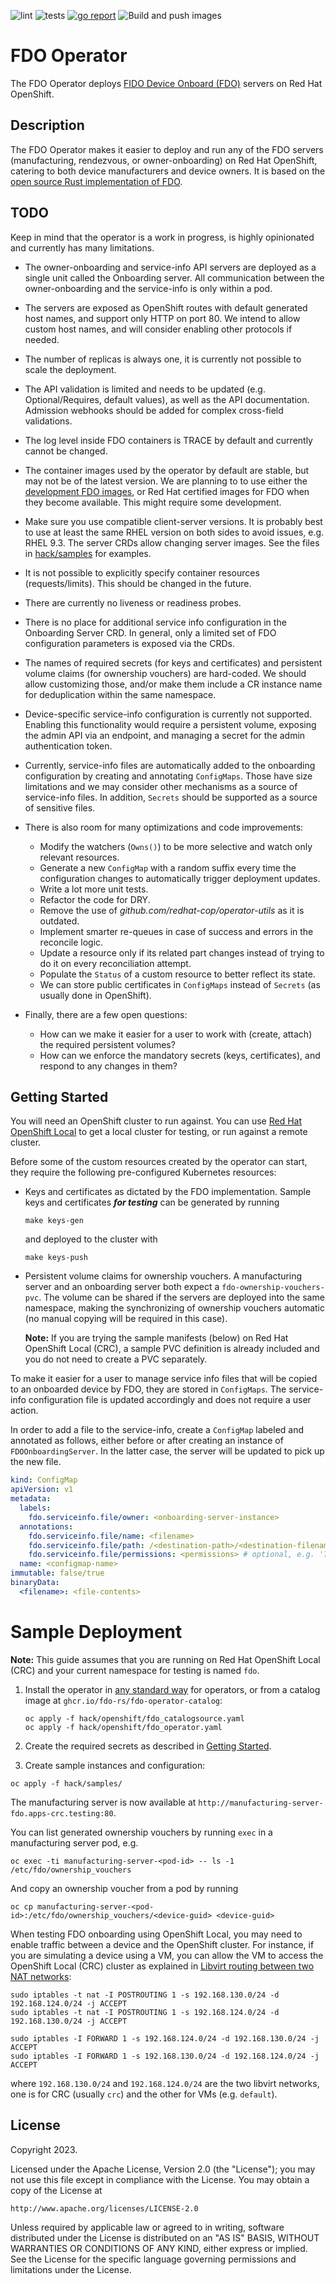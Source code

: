 ![lint](https://github.com/fdo-rs/fdo-operator/actions/workflows/lint.yaml/badge.svg)
![tests](https://github.com/fdo-rs/fdo-operator/actions/workflows/test.yaml/badge.svg)
[![go report](https://goreportcard.com/badge/github.com/fdo-rs/fdo-operator)](https://goreportcard.com/report/github.com/fdo-rs/fdo-operator)
![Build and push images](https://github.com/fdo-rs/fdo-operator/actions/workflows/images.yaml/badge.svg)

# FDO Operator
The FDO Operator deploys [FIDO Device Onboard (FDO)](https://fidoalliance.org/intro-to-fido-device-onboard/) servers on Red Hat OpenShift.

## Description
The FDO Operator makes it easier to deploy and run any of the FDO servers (manufacturing, rendezvous, or owner-onboarding) on Red Hat OpenShift, catering to both device manufacturers and device owners. It is based on the [open source Rust implementation of FDO](https://github.com/fdo-rs/fido-device-onboard-rs/).

## TODO

Keep in mind that the operator is a work in progress, is highly opinionated and currently has many limitations.

* The owner-onboarding and service-info API servers are deployed as a single unit called the Onboarding server. All communication between the owner-onboarding and the service-info is only within a pod.

* The servers are exposed as OpenShift routes with default generated host names, and support only HTTP on port 80. We intend to allow custom host names, and will consider enabling other protocols if needed.

* The number of replicas is always one, it is currently not possible to scale the deployment.

* The API validation is limited and needs to be updated (e.g. Optional/Requires, default values), as well as the API documentation. Admission webhooks should be added for complex cross-field validations.

* The log level inside FDO containers is TRACE by default and currently cannot be changed.

* The container images used by the operator by default are stable, but may not be of the latest version. We are planning to to use either the [development FDO images](https://quay.io/organization/fido-fdo), or Red Hat certified images for FDO when they become available. This might require some development.

* Make sure you use compatible client-server versions. It is probably best to use at least the same RHEL version on both sides to avoid issues, e.g. RHEL 9.3. The server CRDs allow changing server images. See the files in [hack/samples](hack/samples/) for examples.

* It is not possible to explicitly specify container resources (requests/limits). This should be changed in the future.

* There are currently no liveness or readiness probes.

* There is no place for additional service info configuration in the Onboarding Server CRD. In general, only a limited set of FDO configuration parameters is exposed via the CRDs.

* The names of required secrets (for keys and certificates) and persistent volume claims (for ownership vouchers) are hard-coded. We should allow customizing those, and/or make them include a CR instance name for deduplication within the same namespace.

* Device-specific service-info configuration is currently not supported. Enabling this functionality would require a persistent volume, exposing the admin API via an endpoint, and managing a secret for the admin authentication token.

* Currently, service-info files are automatically added to the onboarding configuration by creating and annotating `ConfigMaps`. Those have size limitations and we may consider other mechanisms as a source of service-info files. In addition, `Secrets` should be supported as a source of sensitive files.

* There is also room for many optimizations and code improvements:

  * Modify the watchers (`Owns()`) to be more selective and watch only relevant resources.
  * Generate a new `ConfigMap` with a random suffix every time the configuration changes to automatically trigger deployment updates.
  * Write a lot more unit tests.
  * Refactor the code for DRY.
  * Remove the use of _github.com/redhat-cop/operator-utils_ as it is outdated.
  * Implement smarter re-queues in case of success and errors in the reconcile logic.
  * Update a resource only if its related part changes instead of trying to do it on every reconciliation attempt.
  * Populate the `Status` of a custom resource to better reflect its state.
  * We can store public certificates in `ConfigMaps` instead of `Secrets` (as usually done in OpenShift).

* Finally, there are a few open questions:

  * How can we make it easier for a user to work with (create, attach) the required persistent volumes?
  * How can we enforce the mandatory secrets (keys, certificates), and respond to any changes in them?

## Getting Started
You will need an OpenShift cluster to run against. You can use [Red Hat OpenShift Local](https://developers.redhat.com/products/openshift-local/overview) to get a local cluster for testing, or run against a remote cluster.

Before some of the custom resources created by the operator can start, they require the following pre-configured Kubernetes resources:

* Keys and certificates as dictated by the FDO implementation. Sample keys and certificates _**for testing**_ can be generated by running

  ```console
  make keys-gen
  ```

  and deployed to the cluster with

  ```console
  make keys-push
  ```

* Persistent volume claims for ownership vouchers. A manufacturing server and an onboarding server both expect a `fdo-ownership-vouchers-pvc`. The volume can be shared if the servers are deployed into the same namespace, making the synchronizing of ownership vouchers automatic (no manual copying will be required in this case).

  **Note:** If you are trying the sample manifests (below) on Red Hat OpenShift Local (CRC), a sample PVC definition is already included and you do not need to create a PVC separately.

To make it easier for a user to manage service info files that will be copied to an onboarded device by FDO, they are stored in `ConfigMaps`. The service-info configuration file is updated accordingly and does not require a user action.

In order to add a file to the service-info, create a `ConfigMap` labeled and annotated as follows, either before or after creating an instance of `FDOOnboardingServer`. In the latter case, the server will be updated to pick up the new file.

```yaml
kind: ConfigMap
apiVersion: v1
metadata:
  labels:
    fdo.serviceinfo.file/owner: <onboarding-server-instance>
  annotations:
    fdo.serviceinfo.file/name: <filename>
    fdo.serviceinfo.file/path: /<destination-path>/<destination-filename>
    fdo.serviceinfo.file/permissions: <permissions> # optional, e.g. '755'
  name: <configmap-name>
immutable: false/true
binaryData:
  <filename>: <file-contents>
```

# Sample Deployment

**Note:** This guide assumes that you are running on Red Hat OpenShift Local (CRC) and your current namespace for testing is named `fdo`.

1. Install the operator in [any standard way](https://docs.openshift.com/container-platform/4.12/operators/operator_sdk/golang/osdk-golang-tutorial.html#osdk-run-operator_osdk-golang-tutorial) for operators, or from a catalog image at `ghcr.io/fdo-rs/fdo-operator-catalog`:

   ```console
   oc apply -f hack/openshift/fdo_catalogsource.yaml
   oc apply -f hack/openshift/fdo_operator.yaml
   ```

2. Create the required secrets as described in [Getting Started](#getting-started).

3. Create sample instances and configuration:

  ```console
  oc apply -f hack/samples/
  ```

  The manufacturing server is now available at `http://manufacturing-server-fdo.apps-crc.testing:80`.

You can list generated ownership vouchers by running `exec` in a manufacturing server pod, e.g.

```console
oc exec -ti manufacturing-server-<pod-id> -- ls -1 /etc/fdo/ownership_vouchers
```

And copy an ownership voucher from a pod by running

```console
oc cp manufacturing-server-<pod-id>:/etc/fdo/ownership_vouchers/<device-guid> <device-guid>
```

When testing FDO onboarding using OpenShift Local, you may need to enable traffic between a device and the OpenShift cluster. For instance, if you are simulating a device using a VM, you can allow the VM to access the OpenShift Local (CRC) cluster as explained in [Libvirt routing between two NAT networks](https://serverfault.com/questions/1109903/libvirt-routing-between-two-nat-networks):

```console
sudo iptables -t nat -I POSTROUTING 1 -s 192.168.130.0/24 -d 192.168.124.0/24 -j ACCEPT
sudo iptables -t nat -I POSTROUTING 1 -s 192.168.124.0/24 -d 192.168.130.0/24 -j ACCEPT

sudo iptables -I FORWARD 1 -s 192.168.124.0/24 -d 192.168.130.0/24 -j ACCEPT
sudo iptables -I FORWARD 1 -s 192.168.130.0/24 -d 192.168.124.0/24 -j ACCEPT
```

where `192.168.130.0/24` and `192.168.124.0/24` are the two libvirt networks, one is for CRC (usually `crc`) and the other for VMs (e.g. `default`).

## License

Copyright 2023.

Licensed under the Apache License, Version 2.0 (the "License");
you may not use this file except in compliance with the License.
You may obtain a copy of the License at

    http://www.apache.org/licenses/LICENSE-2.0

Unless required by applicable law or agreed to in writing, software
distributed under the License is distributed on an "AS IS" BASIS,
WITHOUT WARRANTIES OR CONDITIONS OF ANY KIND, either express or implied.
See the License for the specific language governing permissions and
limitations under the License.

